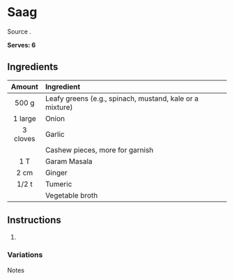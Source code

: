 # Saag

Source []().

**Serves: 6** 

## Ingredients

| Amount   | Ingredient
| :----:   | :---------
|    500 g | Leafy greens (e.g., spinach, mustand, kale or a mixture)
|  1 large | Onion
| 3 cloves | Garlic
|          | Cashew pieces, more for garnish
|      1 T | Garam Masala
|     2 cm | Ginger
|    1/2 t | Tumeric
|  | Vegetable broth


## Instructions

1. 

### Variations

Notes
